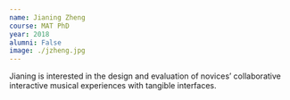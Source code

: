 ```yaml
---
name: Jianing Zheng
course: MAT PhD
year: 2018
alumni: False
image: ./jzheng.jpg
---
```

Jianing is interested in the design and evaluation of novices’ collaborative interactive musical experiences with tangible interfaces.